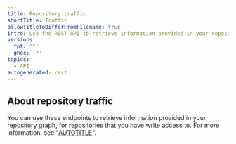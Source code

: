 ```yaml
---
title: Repository traffic
shortTitle: Traffic
allowTitleToDifferFromFilename: true
intro: Use the REST API to retrieve information provided in your repository graph.
versions:
  fpt: '*'
  ghec: '*'
topics:
  - API
autogenerated: rest
---
```


## About repository traffic

You can use these endpoints to retrieve information provided in your repository graph, for repositories that you have write access to. For more information, see "[AUTOTITLE](/repositories/viewing-activity-and-data-for-your-repository/viewing-traffic-to-a-repository)".

<!-- Content after this section is automatically generated -->
